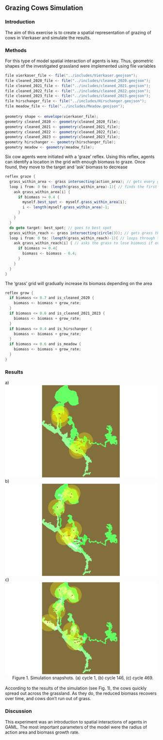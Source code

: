 ## Grazing Cows Simulation
### Introduction
The aim of this exercise is to create a spatial representation of grazing of cows in Vierkaser and simulate the results.
### Methods
For this type of model spatial interaction of agents is key. Thus, geometric shapes of the investigated grassland were implemented using file variables 
```java
file vierkaser_file <- file("../includes/Vierkaser.geojson");
file cleaned_2020_file <- file("../includes/cleaned_2020.geojson");
file cleaned_2021_file <- file("../includes/cleaned_2021.geojson");
file cleaned_2022_file <- file("../includes/cleaned_2022.geojson");
file cleaned_2023_file <- file("../includes/cleaned_2023.geojson");
file hirschanger_file <- file("../includes/Hirschanger.geojson");
file meadow_file <- file("../includes/Meadow.geojson");

geometry shape <- envelope(vierkaser_file);
geometry cleaned_2020 <- geometry(cleaned_2020_file);
geometry cleaned_2021 <- geometry(cleaned_2021_file);
geometry cleaned_2022 <- geometry(cleaned_2022_file);
geometry cleaned_2023 <- geometry(cleaned_2023_file);
geometry hirschanger <- geometry(hirschanger_file);
geometry meadow <- geometry(meadow_file);
```
Six cow agents were initiated with a ‘graze’ reflex. Using this reflex, agents can identify a location in the grid with enough biomass to graze. Once found, they move to the target and ‘ask’ biomass to decrease 
```java
reflex graze {
  grass_within_area <- grass intersecting(action_area); // gets every grass within action area
  loop i from: 0 to: (length(grass_within_area)-1){ // finds the first eligible grass, e.g. best spot
    ask grass_within_area[i] { 
      if biomass >= 0.4 {
        myself.best_spot <- myself.grass_within_area[i];
        i <- length(myself.grass_within_area)-1;
      }
    }
  }
  do goto target: best_spot; // goes to best spot
  grass_within_reach <- grass intersecting(circle(3)); // gets grass that are within reach
  loop i from: 0 to: (length(grass_within_reach)-1){ // loops through the grass within reach
    ask grass_within_reach[i] { // asks the grass to lose biomass if over 0.4
      if biomass >= 0.4{
        biomass <- biomass - 0.4;
      }
    }
  }
}
```
The ‘grass’ grid will gradually increase its biomass depending on the area 
```java
reflex grow {
  if biomass <= 0.7 and is_cleaned_2020 {
    biomass <- biomass + grow_rate;
  }
  if biomass <= 0.6 and is_cleaned_2021_2023 {
    biomass <- biomass + grow_rate;
  }
  if biomass <= 0.4 and is_hirschanger {
    biomass <- biomass + grow_rate;
  }
  if biomass <= 0.6 and is_meadow {
    biomass <- biomass + grow_rate;
  }
}
```
### Results
a) <img src="../Week4/models/snapshots/Vierkaser_model_display_map_cycle_1_time_1731354104241.png" alt="1" width="500"/>\
b) <img src="../Week4/models/snapshots/Vierkaser_model_display_map_cycle_146_time_1731354132494.png" alt="1" width="500"/>\
c) <img src="../Week4/models/snapshots/Vierkaser_model_display_map_cycle_469_time_1731354190818.png" alt="1" width="500"/>\
&nbsp;&nbsp;&nbsp;&nbsp;&nbsp;&nbsp;Figure 1. Simulation snapshots. (a) cycle 1, (b) cycle 146, (c) cycle 469.\
\
According to the results of the simulation (see Fig. 1), the cows quickly spread out across the grassland. As they do, the reduced biomass recovers over time, and cows don’t run out of grass.
### Discussion
This experiment was an introduction to spatial interactions of agents in GAML. The most important parameters of the model were the radius of action area and biomass growth rate.
